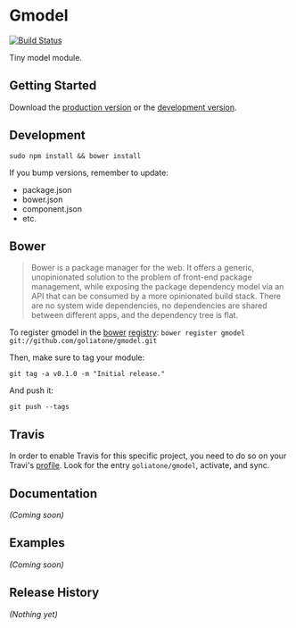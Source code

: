 # Gmodel

[![Build Status](https://secure.travis-ci.org/goliatone/gmodel.png)](http://travis-ci.org/goliatone/gmodel)

Tiny model module.

## Getting Started
Download the [production version][min] or the [development version][max].

[min]: https://raw.github.com/goliatone/gmodel/master/dist/gmodel.min.js
[max]: https://raw.github.com/goliatone/gmodel/master/dist/gmodel.js

## Development
`sudo npm install && bower install`

If you bump versions, remember to update:
- package.json
- bower.json
- component.json
- etc.


## Bower
>Bower is a package manager for the web. It offers a generic, unopinionated solution to the problem of front-end package management, while exposing the package dependency model via an API that can be consumed by a more opinionated build stack. There are no system wide dependencies, no dependencies are shared between different apps, and the dependency tree is flat.

To register gmodel in the [bower](http://bower.io/) [registry](http://sindresorhus.com/bower-components/):
`bower register gmodel git://github.com/goliatone/gmodel.git`

Then, make sure to tag your module:

`git tag -a v0.1.0 -m "Initial release."`

And push it:

`git push --tags`


## Travis
In order to enable Travis for this specific project, you need to do so on your Travi's [profile](https://travis-ci.org/profile). Look for the entry `goliatone/gmodel`, activate, and sync.


## Documentation
_(Coming soon)_

## Examples
_(Coming soon)_

## Release History
_(Nothing yet)_
